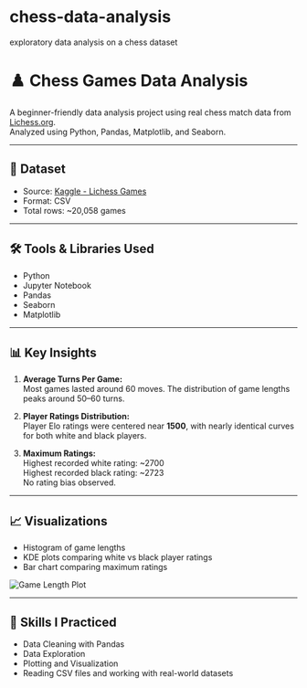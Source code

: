 # chess-data-analysis
exploratory data analysis on a chess dataset
# ♟️ Chess Games Data Analysis

A beginner-friendly data analysis project using real chess match data from [Lichess.org](https://lichess.org).  
Analyzed using Python, Pandas, Matplotlib, and Seaborn.

---

## 📂 Dataset

- Source: [Kaggle - Lichess Games](https://www.kaggle.com/datasets/datasnaek/chess)
- Format: CSV
- Total rows: ~20,058 games

---

## 🛠 Tools & Libraries Used

- Python
- Jupyter Notebook
- Pandas
- Seaborn
- Matplotlib

---

## 📊 Key Insights

1. **Average Turns Per Game:**  
   Most games lasted around 60 moves. The distribution of game lengths peaks around 50–60 turns.

2. **Player Ratings Distribution:**  
   Player Elo ratings were centered near **1500**, with nearly identical curves for both white and black players.

3. **Maximum Ratings:**  
   Highest recorded white rating: ~2700  
   Highest recorded black rating: ~2723  
   No rating bias observed.

---

## 📈 Visualizations

- Histogram of game lengths  
- KDE plots comparing white vs black player ratings  
- Bar chart comparing maximum ratings


![Game Length Plot](https://github.com/yourusername/yourrepo/blob/main/filename.png)

---

## 🧠 Skills I Practiced

- Data Cleaning with Pandas
- Data Exploration
- Plotting and Visualization
- Reading CSV files and working with real-world datasets

